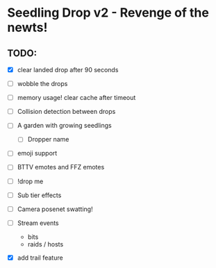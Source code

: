 # Seedling Drop v2 - Revenge of the newts!

## TODO:

* [x] clear landed drop after 90 seconds
* [ ] wobble the drops
* [ ] memory usage! clear cache after timeout
* [ ] Collision detection between drops
* [ ] A garden with growing seedlings
  * [ ] Dropper name
* [ ] emoji support
* [ ] BTTV emotes and FFZ emotes
* [ ] !drop me
* [ ] Sub tier effects
* [ ] Camera posenet swatting!
* [ ] Stream events
  * bits
  * raids / hosts
* [X] add trail feature
  